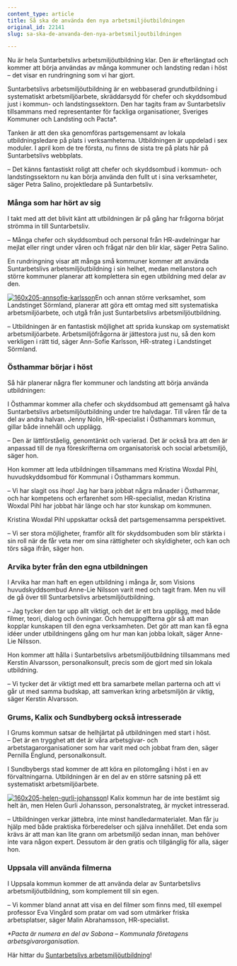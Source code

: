 ```yaml
---
content_type: article
title: Så ska de använda den nya arbetsmiljöutbildningen
original_id: 22141
slug: sa-ska-de-anvanda-den-nya-arbetsmiljoutbildningen

---
```


Nu är hela Suntarbetslivs arbetsmiljöutbildning klar. Den är efterlängtad och kommer att börja användas av många kommuner och landsting redan i höst – det visar en rundringning som vi har gjort.

Suntarbetslivs arbetsmiljöutbildning är en webbaserad grundutbildning i systematiskt arbetsmiljöarbete, skräddarsydd för chefer och skyddsombud just i kommun- och landstingssektorn. Den har tagits fram av Suntarbetsliv tillsammans med representanter för fackliga organisationer, Sveriges Kommuner och Landsting och Pacta\*.

Tanken är att den ska genomföras partsgemensamt av lokala utbildningsledare på plats i verksamheterna. Utbildningen är uppdelad i sex moduler. I april kom de tre första, nu finns de sista tre på plats här på Suntarbetslivs webbplats.

– Det känns fantastiskt roligt att chefer och skyddsombud i kommun- och landstingssektorn nu kan börja använda den fullt ut i sina verksamheter, säger Petra Salino, projektledare på Suntarbetsliv.

### Många som har hört av sig

I takt med att det blivit känt att utbildningen är på gång har frågorna börjat strömma in till Suntarbetsliv.

– Många chefer och skyddsombud och personal från HR-avdelningar har mejlat eller ringt under våren och frågat när den blir klar, säger Petra Salino.

En rundringning visar att många små kommuner kommer att använda Suntarbetslivs arbetsmiljöutbildning i sin helhet, medan mellanstora och större kommuner planerar att komplettera sin egen utbildning med delar av den.

[![160x205-annsofie-karlsson](https://www.suntarbetsliv.se/wp-content/uploads/2016/06/160x205-annsofie-karlsson.jpg)](https://www.suntarbetsliv.se/wp-content/uploads/2016/06/160x205-annsofie-karlsson.jpg)En och annan större verksamhet, som Landstinget Sörmland, planerar att göra ett omtag med sitt systematiska arbetsmiljöarbete, och utgå från just Suntarbetslivs arbetsmiljöutbildning.

– Utbildningen är en fantastisk möjlighet att sprida kunskap om systematiskt arbetsmiljöarbete. Arbetsmiljöfrågorna är jättestora just nu, så den kom verkligen i rätt tid, säger Ann-Sofie Karlsson, HR-strateg i Landstinget Sörmland.

### Östhammar börjar i höst

Så här planerar några fler kommuner och landsting att börja använda utbildningen:

I Östhammar kommer alla chefer och skyddsombud att gemensamt gå halva Suntarbetslivs arbetsmiljöutbildning under tre halvdagar. Till våren får de ta del av andra halvan. Jenny Nolin, HR-specialist i Östhammars kommun, gillar både innehåll och upplägg.

– Den är lättförståelig, genomtänkt och varierad. Det är också bra att den är anpassad till de nya föreskrifterna om organisatorisk och social arbetsmiljö, säger hon.

Hon kommer att leda utbildningen tillsammans med Kristina Woxdal Pihl, huvudskyddsombud för Kommunal i Östhammars kommun.

– Vi har slagit oss ihop! Jag har bara jobbat några månader i Östhammar, och har kompetens och erfarenhet som HR-specialist, medan Kristina Woxdal Pihl har jobbat här länge och har stor kunskap om kommunen.

Kristina Woxdal Pihl uppskattar också det partsgemensamma perspektivet.

– Vi ser stora möjligheter, framför allt för skyddsombuden som blir stärkta i sin roll när de får veta mer om sina rättigheter och skyldigheter, och kan och törs säga ifrån, säger hon.

### Arvika byter från den egna utbildningen

I Arvika har man haft en egen utbildning i många år, som Visions huvudskyddsombud Anne-Lie Nilsson varit med och tagit fram. Men nu vill de gå över till Suntarbetslivs arbetsmiljöutbildning.

– Jag tycker den tar upp allt viktigt, och det är ett bra upplägg, med både filmer, teori, dialog och övningar. Och hemuppgifterna gör så att man kopplar kunskapen till den egna verksamheten. Det gör att man kan få egna idéer under utbildningens gång om hur man kan jobba lokalt, säger Anne-Lie Nilsson.

Hon kommer att hålla i Suntarbetslivs arbetsmiljöutbildning tillsammans med Kerstin Alvarsson, personalkonsult, precis som de gjort med sin lokala utbildning.

– Vi tycker det är viktigt med ett bra samarbete mellan parterna och att vi går ut med samma budskap, att samverkan kring arbetsmiljön är viktig, säger Kerstin Alvarsson.

### Grums, Kalix och Sundbyberg också intresserade

I Grums kommun satsar de helhjärtat på utbildningen med start i höst.  
– Det är en trygghet att det är våra arbetsgivar- och arbetstagarorganisationer som har varit med och jobbat fram den, säger Pernilla Englund, personalkonsult.

I Sundbybergs stad kommer de att köra en pilotomgång i höst i en av förvaltningarna. Utbildningen är en del av en större satsning på ett systematiskt arbetsmiljöarbete.

[![160x205-helen-gurli-johansson](https://www.suntarbetsliv.se/wp-content/uploads/2016/06/160x205-helen-gurli-johansson.jpg)](https://www.suntarbetsliv.se/wp-content/uploads/2016/06/160x205-helen-gurli-johansson.jpg)I Kalix kommun har de inte bestämt sig helt än, men Helen Gurli Johansson, personalstrateg, är mycket intresserad.

– Utbildningen verkar jättebra, inte minst handledarmaterialet. Man får ju hjälp med både praktiska förberedelser och själva innehållet. Det enda som krävs är att man kan lite grann om arbetsmiljö sedan innan, man behöver inte vara någon expert. Dessutom är den gratis och tillgänglig för alla, säger hon.

### Uppsala vill använda filmerna

I Uppsala kommun kommer de att använda delar av Suntarbetslivs arbetsmiljöutbildning, som komplement till sin egen.

– Vi kommer bland annat att visa en del filmer som finns med, till exempel professor Eva Vingård som pratar om vad som utmärker friska arbetsplatser, säger Malin Abrahamsson, HR-specialist.

_\*Pacta är numera en del av Sobona – Kommunala företagens arbetsgivarorganisation._

Här hittar du [Suntarbetslivs arbetsmiljöutbildning](https://arbetsmiljoutbildning.suntarbetsliv.se/)!

